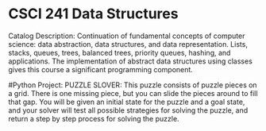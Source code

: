 # CSCI 241 Data Structures
Catalog Description:  Continuation of fundamental concepts of computer science: data abstraction, data structures, and data representation. Lists, stacks, queues, trees, balanced trees, priority queues, hashing, and applications. The implementation of abstract data structures using classes gives this course a significant programming component. 

#Python Project:
PUZZLE SLOVER: This puzzle consists of puzzle pieces on a grid. There is one missing piece, but you can slide the pieces around to fill that gap. You will be given an initial state for the puzzle and a goal state, and your solver will test all possible strategies for solving the puzzle, and return a step by step process for solving the puzzle.

